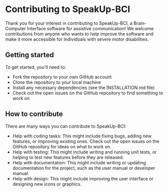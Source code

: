 # Contributing to SpeakUp-BCI

Thank you for your interest in contributing to SpeakUp-BCI, a Brain-Computer Interface software for assistive communication! We welcome contributions from anyone who wants to help improve the software and make it more accessible for individuals with severe motor disabilities.

## Getting started

To get started, you'll need to:

* Fork the repository to your own GitHub account
* Clone the repository to your local machine
* Install any necessary dependencies (see the INSTALLATION.md file)
* Check out the open issues on the GitHub repository to find something to work on


## How to contribute
There are many ways you can contribute to SpeakUp-BCI:

* Help with coding tasks: This might include fixing bugs, adding new features, or improving existing ones. Check out the open issues on the GitHub repository for ideas on what to work on.
* Help with testing: This might include writing and running unit tests, or helping to test new features before they are released.
* Help with documentation: This might include writing or updating documentation for the project, such as the user manual or developer manual.
* Help with design: This might include improving the user interface or designing new icons or graphics.
